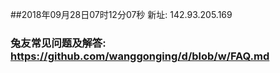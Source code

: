 ##2018年09月28日07时12分07秒 新址: 142.93.205.169
### 兔友常见问题及解答: https://github.com/wanggonging/d/blob/w/FAQ.md
